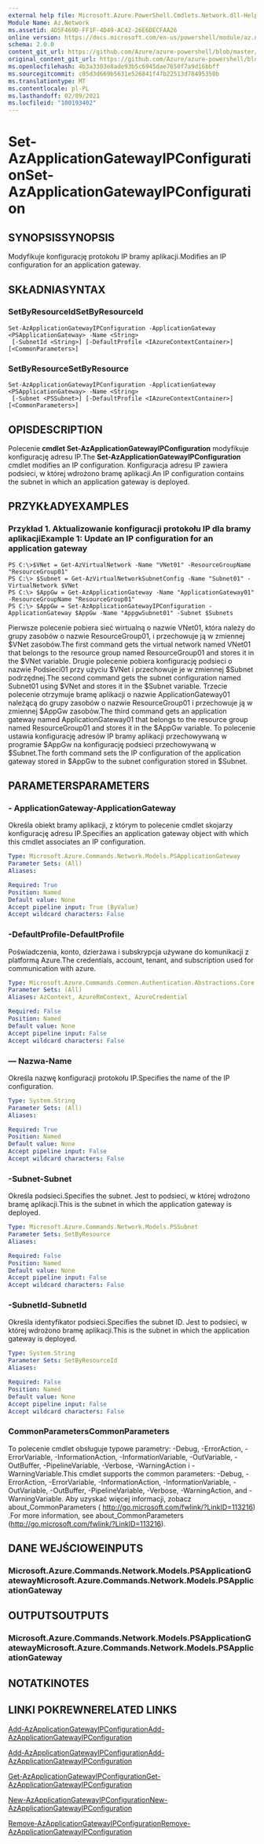```yaml
---
external help file: Microsoft.Azure.PowerShell.Cmdlets.Network.dll-Help.xml
Module Name: Az.Network
ms.assetid: 4D5F469D-FF1F-4D49-AC42-26E6DECFAA26
online version: https://docs.microsoft.com/en-us/powershell/module/az.network/set-azapplicationgatewayipconfiguration
schema: 2.0.0
content_git_url: https://github.com/Azure/azure-powershell/blob/master/src/Network/Network/help/Set-AzApplicationGatewayIPConfiguration.md
original_content_git_url: https://github.com/Azure/azure-powershell/blob/master/src/Network/Network/help/Set-AzApplicationGatewayIPConfiguration.md
ms.openlocfilehash: 4b3a3303e8ade93b5c6945dae7650f7a9d16bbff
ms.sourcegitcommit: c05d3d669b5631e526841f47b22513d78495350b
ms.translationtype: MT
ms.contentlocale: pl-PL
ms.lasthandoff: 02/09/2021
ms.locfileid: "100193402"
---
```

# <span data-ttu-id="061fa-101">Set-AzApplicationGatewayIPConfiguration</span><span class="sxs-lookup"><span data-stu-id="061fa-101">Set-AzApplicationGatewayIPConfiguration</span></span>

## <span data-ttu-id="061fa-102">SYNOPSIS</span><span class="sxs-lookup"><span data-stu-id="061fa-102">SYNOPSIS</span></span>
<span data-ttu-id="061fa-103">Modyfikuje konfigurację protokołu IP bramy aplikacji.</span><span class="sxs-lookup"><span data-stu-id="061fa-103">Modifies an IP configuration for an application gateway.</span></span>

## <span data-ttu-id="061fa-104">SKŁADNIA</span><span class="sxs-lookup"><span data-stu-id="061fa-104">SYNTAX</span></span>

### <span data-ttu-id="061fa-105">SetByResourceId</span><span class="sxs-lookup"><span data-stu-id="061fa-105">SetByResourceId</span></span>
```
Set-AzApplicationGatewayIPConfiguration -ApplicationGateway <PSApplicationGateway> -Name <String>
 [-SubnetId <String>] [-DefaultProfile <IAzureContextContainer>] [<CommonParameters>]
```

### <span data-ttu-id="061fa-106">SetByResource</span><span class="sxs-lookup"><span data-stu-id="061fa-106">SetByResource</span></span>
```
Set-AzApplicationGatewayIPConfiguration -ApplicationGateway <PSApplicationGateway> -Name <String>
 [-Subnet <PSSubnet>] [-DefaultProfile <IAzureContextContainer>] [<CommonParameters>]
```

## <span data-ttu-id="061fa-107">OPIS</span><span class="sxs-lookup"><span data-stu-id="061fa-107">DESCRIPTION</span></span>
<span data-ttu-id="061fa-108">Polecenie **cmdlet Set-AzApplicationGatewayIPConfiguration** modyfikuje konfigurację adresu IP.</span><span class="sxs-lookup"><span data-stu-id="061fa-108">The **Set-AzApplicationGatewayIPConfiguration** cmdlet modifies an IP configuration.</span></span>
<span data-ttu-id="061fa-109">Konfiguracja adresu IP zawiera podsieci, w której wdrożono bramę aplikacji.</span><span class="sxs-lookup"><span data-stu-id="061fa-109">An IP configuration contains the subnet in which an application gateway is deployed.</span></span>

## <span data-ttu-id="061fa-110">PRZYKŁADY</span><span class="sxs-lookup"><span data-stu-id="061fa-110">EXAMPLES</span></span>

### <span data-ttu-id="061fa-111">Przykład 1. Aktualizowanie konfiguracji protokołu IP dla bramy aplikacji</span><span class="sxs-lookup"><span data-stu-id="061fa-111">Example 1: Update an IP configuration for an application gateway</span></span>
```
PS C:\>$VNet = Get-AzVirtualNetwork -Name "VNet01" -ResourceGroupName "ResourceGroup01"
PS C:\> $Subnet = Get-AzVirtualNetworkSubnetConfig -Name "Subnet01" -VirtualNetwork $VNet 
PS C:\> $AppGw = Get-AzApplicationGateway -Name "ApplicationGateway01" -ResourceGroupName "ResourceGroup01"
PS C:\> $AppGw = Set-AzApplicationGatewayIPConfiguration -ApplicationGateway $AppGw -Name "AppgwSubnet01" -Subnet $Subnets
```

<span data-ttu-id="061fa-112">Pierwsze polecenie pobiera sieć wirtualną o nazwie VNet01, która należy do grupy zasobów o nazwie ResourceGroup01, i przechowuje ją w zmiennej $VNet zasobów.</span><span class="sxs-lookup"><span data-stu-id="061fa-112">The first command gets the virtual network named VNet01 that belongs to the resource group named ResourceGroup01 and stores it in the $VNet variable.</span></span>
<span data-ttu-id="061fa-113">Drugie polecenie pobiera konfigurację podsieci o nazwie Podsieci01 przy użyciu $VNet i przechowuje je w zmiennej $Subnet podrzędnej.</span><span class="sxs-lookup"><span data-stu-id="061fa-113">The second command gets the subnet configuration named Subnet01 using $VNet and stores it in the $Subnet variable.</span></span>
<span data-ttu-id="061fa-114">Trzecie polecenie otrzymuje bramę aplikacji o nazwie ApplicationGateway01 należącą do grupy zasobów o nazwie ResourceGroup01 i przechowuje ją w zmiennej $AppGw zasobów.</span><span class="sxs-lookup"><span data-stu-id="061fa-114">The third command gets an application gateway named ApplicationGateway01 that belongs to the resource group named ResourceGroup01 and stores it in the $AppGw variable.</span></span>
<span data-ttu-id="061fa-115">To polecenie ustawia konfigurację adresów IP bramy aplikacji przechowywaną w programie $AppGw na konfigurację podsieci przechowywaną w $Subnet.</span><span class="sxs-lookup"><span data-stu-id="061fa-115">The forth command sets the IP configuration of the application gateway stored in $AppGw to the subnet configuration stored in $Subnet.</span></span>

## <span data-ttu-id="061fa-116">PARAMETERS</span><span class="sxs-lookup"><span data-stu-id="061fa-116">PARAMETERS</span></span>

### <span data-ttu-id="061fa-117">- ApplicationGateway</span><span class="sxs-lookup"><span data-stu-id="061fa-117">-ApplicationGateway</span></span>
<span data-ttu-id="061fa-118">Określa obiekt bramy aplikacji, z którym to polecenie cmdlet skojarzy konfigurację adresu IP.</span><span class="sxs-lookup"><span data-stu-id="061fa-118">Specifies an application gateway object with which this cmdlet associates an IP configuration.</span></span>

```yaml
Type: Microsoft.Azure.Commands.Network.Models.PSApplicationGateway
Parameter Sets: (All)
Aliases:

Required: True
Position: Named
Default value: None
Accept pipeline input: True (ByValue)
Accept wildcard characters: False
```

### <span data-ttu-id="061fa-119">-DefaultProfile</span><span class="sxs-lookup"><span data-stu-id="061fa-119">-DefaultProfile</span></span>
<span data-ttu-id="061fa-120">Poświadczenia, konto, dzierżawa i subskrypcja używane do komunikacji z platformą Azure.</span><span class="sxs-lookup"><span data-stu-id="061fa-120">The credentials, account, tenant, and subscription used for communication with azure.</span></span>

```yaml
Type: Microsoft.Azure.Commands.Common.Authentication.Abstractions.Core.IAzureContextContainer
Parameter Sets: (All)
Aliases: AzContext, AzureRmContext, AzureCredential

Required: False
Position: Named
Default value: None
Accept pipeline input: False
Accept wildcard characters: False
```

### <span data-ttu-id="061fa-121">— Nazwa</span><span class="sxs-lookup"><span data-stu-id="061fa-121">-Name</span></span>
<span data-ttu-id="061fa-122">Określa nazwę konfiguracji protokołu IP.</span><span class="sxs-lookup"><span data-stu-id="061fa-122">Specifies the name of the IP configuration.</span></span>

```yaml
Type: System.String
Parameter Sets: (All)
Aliases:

Required: True
Position: Named
Default value: None
Accept pipeline input: False
Accept wildcard characters: False
```

### <span data-ttu-id="061fa-123">-Subnet</span><span class="sxs-lookup"><span data-stu-id="061fa-123">-Subnet</span></span>
<span data-ttu-id="061fa-124">Określa podsieci.</span><span class="sxs-lookup"><span data-stu-id="061fa-124">Specifies the subnet.</span></span>
<span data-ttu-id="061fa-125">Jest to podsieci, w której wdrożono bramę aplikacji.</span><span class="sxs-lookup"><span data-stu-id="061fa-125">This is the subnet in which the application gateway is deployed.</span></span>

```yaml
Type: Microsoft.Azure.Commands.Network.Models.PSSubnet
Parameter Sets: SetByResource
Aliases:

Required: False
Position: Named
Default value: None
Accept pipeline input: False
Accept wildcard characters: False
```

### <span data-ttu-id="061fa-126">-SubnetId</span><span class="sxs-lookup"><span data-stu-id="061fa-126">-SubnetId</span></span>
<span data-ttu-id="061fa-127">Określa identyfikator podsieci.</span><span class="sxs-lookup"><span data-stu-id="061fa-127">Specifies the subnet ID.</span></span>
<span data-ttu-id="061fa-128">Jest to podsieci, w której wdrożono bramę aplikacji.</span><span class="sxs-lookup"><span data-stu-id="061fa-128">This is the subnet in which the application gateway is deployed.</span></span>

```yaml
Type: System.String
Parameter Sets: SetByResourceId
Aliases:

Required: False
Position: Named
Default value: None
Accept pipeline input: False
Accept wildcard characters: False
```

### <span data-ttu-id="061fa-129">CommonParameters</span><span class="sxs-lookup"><span data-stu-id="061fa-129">CommonParameters</span></span>
<span data-ttu-id="061fa-130">To polecenie cmdlet obsługuje typowe parametry: -Debug, -ErrorAction, -ErrorVariable, -InformationAction, -InformationVariable, -OutVariable, -OutBuffer, -PipelineVariable, -Verbose, -WarningAction i -WarningVariable.</span><span class="sxs-lookup"><span data-stu-id="061fa-130">This cmdlet supports the common parameters: -Debug, -ErrorAction, -ErrorVariable, -InformationAction, -InformationVariable, -OutVariable, -OutBuffer, -PipelineVariable, -Verbose, -WarningAction, and -WarningVariable.</span></span> <span data-ttu-id="061fa-131">Aby uzyskać więcej informacji, zobacz about_CommonParameters ( http://go.microsoft.com/fwlink/?LinkID=113216) .</span><span class="sxs-lookup"><span data-stu-id="061fa-131">For more information, see about_CommonParameters (http://go.microsoft.com/fwlink/?LinkID=113216).</span></span>

## <span data-ttu-id="061fa-132">DANE WEJŚCIOWE</span><span class="sxs-lookup"><span data-stu-id="061fa-132">INPUTS</span></span>

### <span data-ttu-id="061fa-133">Microsoft.Azure.Commands.Network.Models.PSApplicationGateway</span><span class="sxs-lookup"><span data-stu-id="061fa-133">Microsoft.Azure.Commands.Network.Models.PSApplicationGateway</span></span>

## <span data-ttu-id="061fa-134">OUTPUTS</span><span class="sxs-lookup"><span data-stu-id="061fa-134">OUTPUTS</span></span>

### <span data-ttu-id="061fa-135">Microsoft.Azure.Commands.Network.Models.PSApplicationGateway</span><span class="sxs-lookup"><span data-stu-id="061fa-135">Microsoft.Azure.Commands.Network.Models.PSApplicationGateway</span></span>

## <span data-ttu-id="061fa-136">NOTATKI</span><span class="sxs-lookup"><span data-stu-id="061fa-136">NOTES</span></span>

## <span data-ttu-id="061fa-137">LINKI POKREWNE</span><span class="sxs-lookup"><span data-stu-id="061fa-137">RELATED LINKS</span></span>

[<span data-ttu-id="061fa-138">Add-AzApplicationGatewayIPConfiguration</span><span class="sxs-lookup"><span data-stu-id="061fa-138">Add-AzApplicationGatewayIPConfiguration</span></span>](./Add-AzApplicationGatewayIPConfiguration.md)

[<span data-ttu-id="061fa-139">Add-AzApplicationGatewayIPConfiguration</span><span class="sxs-lookup"><span data-stu-id="061fa-139">Add-AzApplicationGatewayIPConfiguration</span></span>](./Add-AzApplicationGatewayIPConfiguration.md)

[<span data-ttu-id="061fa-140">Get-AzApplicationGatewayIPConfiguration</span><span class="sxs-lookup"><span data-stu-id="061fa-140">Get-AzApplicationGatewayIPConfiguration</span></span>](./Get-AzApplicationGatewayIPConfiguration.md)

[<span data-ttu-id="061fa-141">New-AzApplicationGatewayIPConfiguration</span><span class="sxs-lookup"><span data-stu-id="061fa-141">New-AzApplicationGatewayIPConfiguration</span></span>](./New-AzApplicationGatewayIPConfiguration.md)

[<span data-ttu-id="061fa-142">Remove-AzApplicationGatewayIPConfiguration</span><span class="sxs-lookup"><span data-stu-id="061fa-142">Remove-AzApplicationGatewayIPConfiguration</span></span>](./Remove-AzApplicationGatewayIPConfiguration.md)


